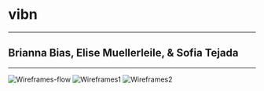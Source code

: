 # vibn
---
## Brianna Bias, Elise Muellerleile, & Sofia Tejada
---
![Wireframes-flow](https://user-images.githubusercontent.com/79237986/136301125-deee45a4-b9f6-4ec2-b1c6-ead7d1c51678.png)
![Wireframes1](https://user-images.githubusercontent.com/79237986/136301132-c13073c4-ec52-41c5-9caa-5eb04ceb04bf.png)
![Wireframes2](https://user-images.githubusercontent.com/79237986/136301149-73adb444-7ce8-40bf-adde-60de989fc685.png)
